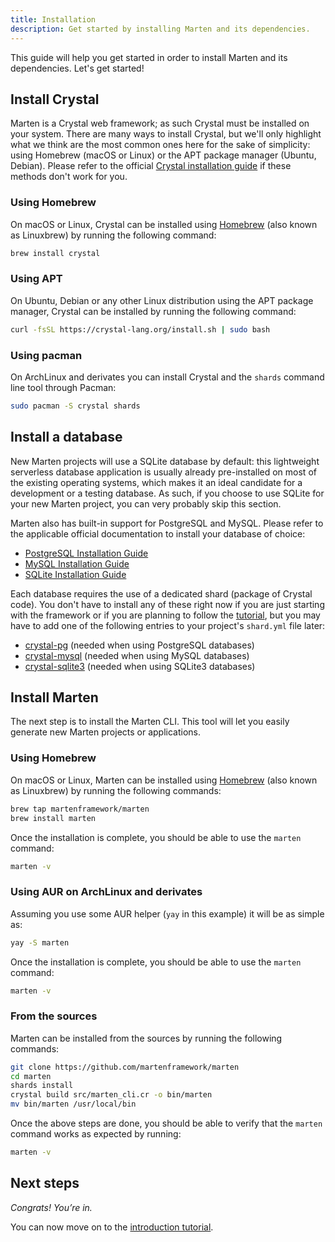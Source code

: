 ```yaml
---
title: Installation
description: Get started by installing Marten and its dependencies.
---
```



This guide will help you get started in order to install Marten and its dependencies. Let's get started!

## Install Crystal

Marten is a Crystal web framework; as such Crystal must be installed on your system. There are many ways to install Crystal, but we'll only highlight what we think are the most common ones here for the sake of simplicity: using Homebrew (macOS or Linux) or the APT package manager (Ubuntu, Debian). Please refer to the official [Crystal installation guide](https://crystal-lang.org/install/) if these methods don't work for you.

### Using Homebrew

On macOS or Linux, Crystal can be installed using [Homebrew](https://brew.sh/) (also known as Linuxbrew) by running the following command:

```bash
brew install crystal
```

### Using APT

On Ubuntu, Debian or any other Linux distribution using the APT package manager, Crystal can be installed by running the following command:

```bash
curl -fsSL https://crystal-lang.org/install.sh | sudo bash
```

### Using pacman

On ArchLinux and derivates you can install Crystal and the `shards` command line tool through Pacman:

```bash
sudo pacman -S crystal shards
```

## Install a database

New Marten projects will use a SQLite database by default: this lightweight serverless database application is usually already pre-installed on most of the existing operating systems, which makes it an ideal candidate for a development or a testing database. As such, if you choose to use SQLite for your new Marten project, you can very probably skip this section. 

Marten also has built-in support for PostgreSQL and MySQL. Please refer to the applicable official documentation to install your database of choice:

* [PostgreSQL Installation Guide](https://wiki.postgresql.org/wiki/Detailed_installation_guides)
* [MySQL Installation Guide](https://dev.mysql.com/doc/refman/8.0/en/installing.html)
* [SQLite Installation Guide](https://www.tutorialspoint.com/sqlite/sqlite_installation.htm)

Each database requires the use of a dedicated shard (package of Crystal code). You don't have to install any of these right now if you are just starting with the framework or if you are planning to follow the [tutorial](./tutorial), but you may have to add one of the following entries to your project's `shard.yml` file later:

* [crystal-pg](https://github.com/will/crystal-pg) (needed when using PostgreSQL databases)
* [crystal-mysql](https://github.com/crystal-lang/crystal-mysql) (needed when using MySQL databases)
* [crystal-sqlite3](https://github.com/crystal-lang/crystal-sqlite3) (needed when using SQLite3 databases)

## Install Marten

The next step is to install the Marten CLI. This tool will let you easily generate new Marten projects or applications.

### Using Homebrew

On macOS or Linux, Marten can be installed using [Homebrew](https://brew.sh/) (also known as Linuxbrew) by running the following commands:

```bash
brew tap martenframework/marten
brew install marten
```

Once the installation is complete, you should be able to use the `marten` command:

```bash
marten -v
```

### Using AUR on ArchLinux and derivates

Assuming you use some AUR helper (`yay` in this example) it will be as simple as:

```bash
yay -S marten
```

Once the installation is complete, you should be able to use the `marten` command:

```bash
marten -v
```

### From the sources

Marten can be installed from the sources by running the following commands:

```bash
git clone https://github.com/martenframework/marten
cd marten
shards install
crystal build src/marten_cli.cr -o bin/marten
mv bin/marten /usr/local/bin
```

Once the above steps are done, you should be able to verify that the `marten` command works as expected by running:

```bash
marten -v
```

## Next steps

_Congrats! You’re in._

You can now move on to the [introduction tutorial](./tutorial).
